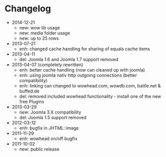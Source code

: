# Changelog

- 2014-12-21
    - new: wow lib usage
    - new: media folder usage
    - new: up to 25 rows
- 2013-07-21
    - enh: changed cache handling for sharing of equals cache items
- 2013-04-11
    - del: Joomla 1.6 and Joomla 1.7 support removed
- 2013-04-07 (completely rewritten)
    - enh: better cache handling (now can cleaned up with joomla)
    - enh: using joomla nativ http outgoing connections (better compatibility)
    - enh: linking can changed to wowhead.com, wowdb.com, battle.net & buffed.de
    - del: removed included wowhead functionality - install one of the new free Plugins
- 2013-03-29
    - new: Joomla 3.X compatibility
    - del: Joomla 1.5 support removed
- 2012-03-12
    - enh: bugfix in JHTML::image
- 2011-11-29
    - enh: wowhead on/off bugfix
- 2011-10-02
    - new: public release

